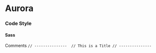 # Aurora 

### Code Style
#### Sass
Comments
``
  // --------------- 
  // This is a Title
  // ---------------
``